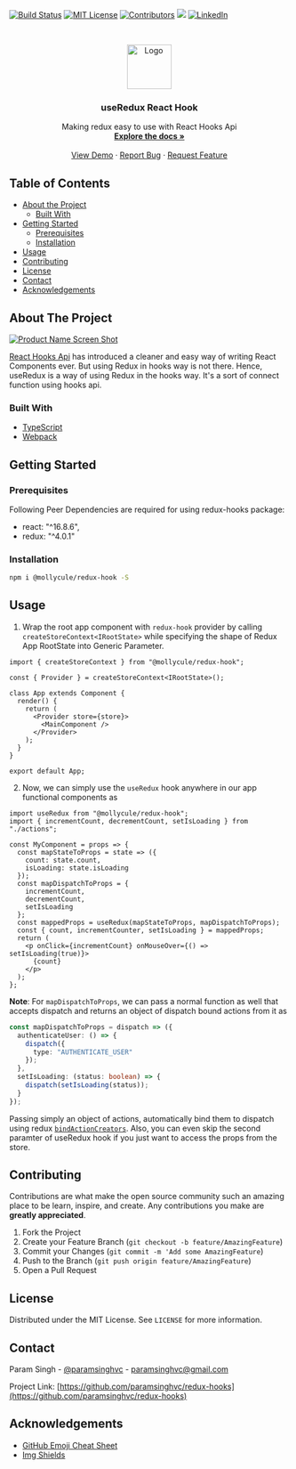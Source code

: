 <!-- PROJECT SHIELDS -->

[![Build Status][build-shield]]()
[![MIT License][license-shield]][license-url]
[![Contributors][contributors-shield]]()
<img src="https://img.badgesize.io/paramsinghvc/redux-hooks/master/dist/index.js?compression=gzip&label=gzip+size&max=2000&softmax=1500">
[![LinkedIn][linkedin-shield]][linkedin-url]

<!-- PROJECT LOGO -->
<br />
<p align="center">
  <a href="https://github.com/paramsinghvc/redux-hooks">
    <img src="https://user-images.githubusercontent.com/4329912/57970576-72d80a00-79a0-11e9-81c3-57465a997044.png" alt="Logo" width="80" height="80">
  </a>

  <h3 align="center">useRedux React Hook</h3>

  <p align="center">
    Making redux easy to use with React Hooks Api
    <br />
    <a href="https://github.com/paramsinghvc/redux-hooks"><strong>Explore the docs »</strong></a>
    <br />
    <br />
    <a href="https://codesandbox.io/s/typescript-redux-3bb54?fontsize=14">View Demo</a>
    ·
    <a href="https://github.com/paramsinghvc/redux-hooks/issues">Report Bug</a>
    ·
    <a href="https://github.com/paramsinghvc/redux-hooks/issues">Request Feature</a>
  </p>
</p>

<!-- TABLE OF CONTENTS -->

## Table of Contents

- [About the Project](#about-the-project)
  - [Built With](#built-with)
- [Getting Started](#getting-started)
  - [Prerequisites](#prerequisites)
  - [Installation](#installation)
- [Usage](#usage)
- [Contributing](#contributing)
- [License](#license)
- [Contact](#contact)
- [Acknowledgements](#acknowledgements)

<!-- ABOUT THE PROJECT -->

## About The Project

[![Product Name Screen Shot][product-screenshot]](https://example.com)

[React Hooks Api](https://reactjs.org/docs/hooks-intro.html) has introduced a cleaner and easy way of writing React Components ever. But using Redux in hooks way is not there. Hence, useRedux is a way of using Redux in the hooks way. It's a sort of connect function using hooks api.

### Built With

- [TypeScript](https://www.typescriptlang.org/)
- [Webpack](https://webpack.js.org/)

<!-- GETTING STARTED -->

## Getting Started

### Prerequisites

Following Peer Dependencies are required for using redux-hooks package:

- react: "^16.8.6",
- redux: "^4.0.1"

### Installation

```sh
npm i @mollycule/redux-hook -S
```

<!-- USAGE EXAMPLES -->

## Usage

1. Wrap the root app component with `redux-hook` provider by calling `createStoreContext<IRootState>` while specifying the shape of Redux App RootState into Generic Parameter.

```tsx
import { createStoreContext } from "@mollycule/redux-hook";

const { Provider } = createStoreContext<IRootState>();

class App extends Component {
  render() {
    return (
      <Provider store={store}>
        <MainComponent />
      </Provider>
    );
  }
}

export default App;
```

2. Now, we can simply use the `useRedux` hook anywhere in our app functional components as

```tsx
import useRedux from "@mollycule/redux-hook";
import { incrementCount, decrementCount, setIsLoading } from "./actions";

const MyComponent = props => {
  const mapStateToProps = state => ({
    count: state.count,
    isLoading: state.isLoading
  });
  const mapDispatchToProps = {
    incrementCount,
    decrementCount,
    setIsLoading
  };
  const mappedProps = useRedux(mapStateToProps, mapDispatchToProps);
  const { count, incrementCounter, setIsLoading } = mappedProps;
  return (
    <p onClick={incrementCount} onMouseOver={() => setIsLoading(true)}>
      {count}
    </p>
  );
};
```

**Note**: For `mapDispatchToProps`, we can pass a normal function as well that accepts dispatch and returns an object of dispatch bound actions from it as

```ts
const mapDispatchToProps = dispatch => ({
  authenticateUser: () => {
    dispatch({
      type: "AUTHENTICATE_USER"
    });
  },
  setIsLoading: (status: boolean) => {
    dispatch(setIsLoading(status));
  }
});
```

Passing simply an object of actions, automatically bind them to dispatch using redux [`bindActionCreators`](https://redux.js.org/api/bindactioncreators). Also, you can even skip the second paramter of useRedux hook if you just want to access the props from the store.

<!-- CONTRIBUTING -->

## Contributing

Contributions are what make the open source community such an amazing place to be learn, inspire, and create. Any contributions you make are **greatly appreciated**.

1. Fork the Project
2. Create your Feature Branch (`git checkout -b feature/AmazingFeature`)
3. Commit your Changes (`git commit -m 'Add some AmazingFeature`)
4. Push to the Branch (`git push origin feature/AmazingFeature`)
5. Open a Pull Request

<!-- LICENSE -->

## License

Distributed under the MIT License. See `LICENSE` for more information.

<!-- CONTACT -->

## Contact

Param Singh - [@paramsinghvc](https://github.com/paramsinghvc) - paramsinghvc@gmail.com

Project Link: [https://github.com/paramsinghvc/redux-hooks](https://github.com/paramsinghvc/redux-hooks)

<!-- ACKNOWLEDGEMENTS -->

## Acknowledgements

- [GitHub Emoji Cheat Sheet](https://www.webpagefx.com/tools/emoji-cheat-sheet)
- [Img Shields](https://shields.io)

<!-- MARKDOWN LINKS & IMAGES -->

[build-shield]: https://img.shields.io/badge/build-passing-brightgreen.svg?style=flat
[contributors-shield]: https://img.shields.io/badge/contributors-1-orange.svg?style=flat
[license-shield]: https://img.shields.io/badge/license-MIT-blue.svg?style=flat
[license-url]: https://choosealicense.com/licenses/mit
[linkedin-shield]: https://img.shields.io/badge/-LinkedIn-black.svg?style=flat&logo=linkedin&colorB=0077B5
[linkedin-url]: https://www.linkedin.com/in/paramsinghvc
[product-screenshot]: https://user-images.githubusercontent.com/4329912/57970750-b895d200-79a2-11e9-9fdf-fcf80c8fce28.png
